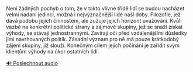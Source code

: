 
Není žádných pochyb o tom, že v takto vlivné třídě lidí se budou nacházet velmi nadaní jedinci, možná i nejvýznačnější lidé naší doby. Filozofie, jež dává podobu jejich činnostem, ale zužuje jejich horizont uvažování. Kvůli vazbě na konkrétní politické strany a zájmové skupiny, jež se snaží získat výhody, se stávají jednostrannými. Zavírají oči před vzdálenějšími důsledky jimi navrhovaných politik. Zásadní význam pro ně má pouze krátkodobý zájem skupiny, jíž slouží. Konečným cílem jejich počínání je zařídit svým klientům výhody na úkor ostatních lidí.

[🔊 Poslechnout audio](/data/7-paragraphs/audio/chapter_169/para_009-Nen-dnch-pochyb-o-tom-e-v-takto-vlivn-td.mp3)
